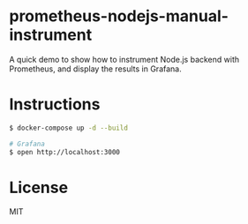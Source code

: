 # prometheus-nodejs-manual-instrument

A quick demo to show how to instrument Node.js backend with Prometheus, and display the results in Grafana.

# Instructions

```bash
$ docker-compose up -d --build

# Grafana
$ open http://localhost:3000
```

# License

MIT
